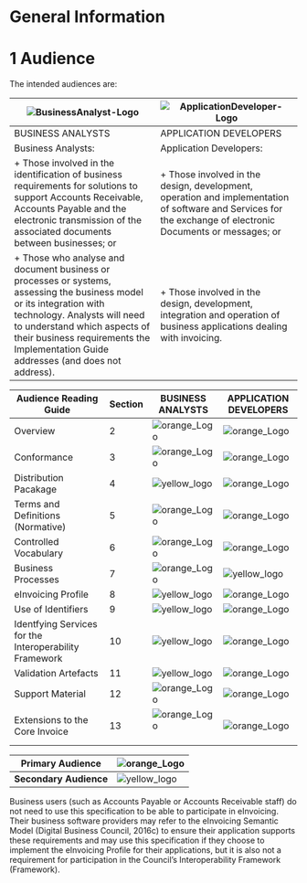 # General Information

# 1 Audience
The intended audiences are:
 
|![BusinessAnalyst-Logo](/images/Businessanalyst.PNG)  |   ![ApplicationDeveloper-Logo](/images/Applicationdeveloper.PNG)|
| ---| ---|
|BUSINESS ANALYSTS |APPLICATION DEVELOPERS|
|Business Analysts: | Application Developers: |
|+ Those involved in the identification of business requirements for solutions to support Accounts Receivable, Accounts Payable and the electronic transmission of the associated documents between businesses; or |+ Those involved in the design, development, operation and implementation of software and Services for the exchange of electronic Documents or messages; or |
|+ Those who analyse and document business or processes or systems, assessing the business model or its integration with technology. Analysts will need to understand which aspects of their business requirements the Implementation Guide addresses (and does not address). | + Those involved in the design, development, integration and operation of business applications dealing with invoicing. |

Audience Reading Guide | Section | BUSINESS ANALYSTS| APPLICATION DEVELOPERS
---|---|---|---
Overview | 2 | ![orange_Logo](/images/orange.PNG)  | ![orange_Logo](/images/orange.PNG ) 
Conformance | 3 | ![orange_Logo](/images/orange.PNG)  | ![orange_Logo](/images/orange.PNG) 
Distribution Pacakage | 4 | ![yellow_logo](/images/yellow.PNG)  | ![orange_Logo](/images/orange.PNG) 
Terms and Definitions (Normative) | 5 | ![orange_Logo](/images/orange.PNG) | ![orange_Logo](/images/orange.PNG) 
Controlled Vocabulary  | 6 | ![orange_Logo](/images/orange.PNG) | ![orange_Logo](/images/orange.PNG) 
Business Processes | 7 | ![orange_Logo](/images/orange.PNG) | ![yellow_logo](/images/yellow.PNG)
eInvoicing Profile | 8 | ![yellow_logo](/images/yellow.PNG)  | ![orange_Logo](/images/orange.PNG) 
Use of Identifiers | 9 | ![yellow_logo](/images/yellow.PNG)  | ![orange_Logo](/images/orange.PNG) 
Identfying Services for the Interoperability Framework | 10 | ![yellow_logo](/images/yellow.PNG) | ![orange_Logo](/images/orange.PNG) 
Validation Artefacts | 11 | ![yellow_logo](/images/yellow.PNG) | ![orange_Logo](/images/orange.PNG) 
Support Material| 12 | ![orange_Logo](/images/orange.PNG)   | ![orange_Logo](/images/orange.PNG) 
Extensions to the Core Invoice | 13 | ![orange_Logo](/images/orange.PNG)   | ![orange_Logo](/images/orange.PNG) 
 	 
Primary Audience | ![orange_Logo](/images/orange.PNG) 
---|---
**Secondary Audience** |  ![yellow_logo](/images/yellow.PNG) 


Business users (such as Accounts Payable or Accounts Receivable staff) do not need to use this specification to be able to participate in eInvoicing. Their business software providers may refer to the eInvoicing Semantic Model (Digital Business Council, 2016c) to ensure their application supports these requirements and may use this specification if they choose to implement the eInvoicing Profile for their applications, but it is also not a requirement for participation in the Council’s Interoperability Framework (Framework). 







